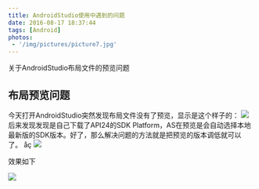 ```yaml
---
title: AndroidStudio使用中遇到的问题
date: 2016-08-17 18:37:44
tags: [Android]
photos:
 - '/img/pictures/picture7.jpg'
---
```


关于AndroidStudio布局文件的预览问题

<!-- more -->

## 布局预览问题
今天打开AndroidStudio突然发现布局文件没有了预览，显示是这个样子的：
![](/img/problem/preview1.PNG)
后来发现发现是自己下载了API24的SDK Platform，AS在预览是会自动选择本地最新版的SDK版本。好了，那么解决问题的方法就是把预览的版本调低就可以了。
åç
![](/img/list.png)

效果如下

![](/img/normal.png)